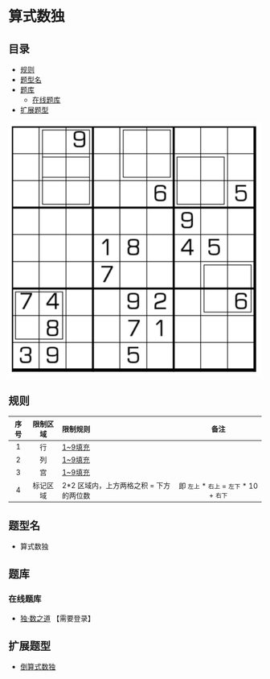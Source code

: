 # 算式数独
<!-- START doctoc generated TOC please keep comment here to allow auto update -->
<!-- DON'T EDIT THIS SECTION, INSTEAD RE-RUN doctoc TO UPDATE -->
## 目录

- [规则](#%E8%A7%84%E5%88%99)
- [题型名](#%E9%A2%98%E5%9E%8B%E5%90%8D)
- [题库](#%E9%A2%98%E5%BA%93)
  - [在线题库](#%E5%9C%A8%E7%BA%BF%E9%A2%98%E5%BA%93)
- [扩展题型](#%E6%89%A9%E5%B1%95%E9%A2%98%E5%9E%8B)

<!-- END doctoc generated TOC please keep comment here to allow auto update -->

![题](../../../../images/sudoku/算式数独.png)

## 规则

| 序号  | 限制区域 | 限制规则                    |                备注                |
|:---:|:----:|:------------------------|:--------------------------------:|
|  1  |  行   | [1~9填充]                 |                                  |
|  2  |  列   | [1~9填充]                 |                                  |
|  3  |  宫   | [1~9填充]                 |                                  |
|  4  | 标记区域 | 2*2 区域内，上方两格之积 = 下方的两位数 | 即 `左上` * `右上` = `左下` * 10 + `右下` |

## 题型名

- 算式数独

## 题库

### 在线题库

- [独·数之道](http://www.sudokufans.org.cn/lx/game.index.php?type=cs) 【需要登录】

## 扩展题型

- [倒算式数独](倒算式数独.md)

[1~9填充]: ../../../../rules/rules.md#1to9填充
